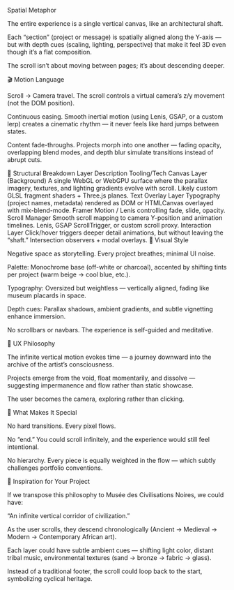 Spatial Metaphor

The entire experience is a single vertical canvas, like an architectural shaft.

Each “section” (project or message) is spatially aligned along the Y-axis — but with depth cues (scaling, lighting, perspective) that make it feel 3D even though it’s a flat composition.

The scroll isn’t about moving between pages; it’s about descending deeper.

🎬 Motion Language

Scroll → Camera travel.
The scroll controls a virtual camera’s z/y movement (not the DOM position).

Continuous easing.
Smooth inertial motion (using Lenis, GSAP, or a custom lerp) creates a cinematic rhythm — it never feels like hard jumps between states.

Content fade-throughs.
Projects morph into one another — fading opacity, overlapping blend modes, and depth blur simulate transitions instead of abrupt cuts.

🧱 Structural Breakdown
Layer	Description	Tooling/Tech
Canvas Layer (Background)	A single WebGL or WebGPU surface where the parallax imagery, textures, and lighting gradients evolve with scroll.	Likely custom GLSL fragment shaders + Three.js planes.
Text Overlay Layer	Typography (project names, metadata) rendered as DOM or HTMLCanvas overlayed with mix-blend-mode.	Framer Motion / Lenis controlling fade, slide, opacity.
Scroll Manager	Smooth scroll mapping to camera Y-position and animation timelines.	Lenis, GSAP ScrollTrigger, or custom scroll proxy.
Interaction Layer	Click/hover triggers deeper detail animations, but without leaving the “shaft.”	Intersection observers + modal overlays.
🎨 Visual Style

Negative space as storytelling. Every project breathes; minimal UI noise.

Palette: Monochrome base (off-white or charcoal), accented by shifting tints per project (warm beige → cool blue, etc.).

Typography: Oversized but weightless — vertically aligned, fading like museum placards in space.

Depth cues: Parallax shadows, ambient gradients, and subtle vignetting enhance immersion.

No scrollbars or navbars. The experience is self-guided and meditative.

🧠 UX Philosophy

The infinite vertical motion evokes time — a journey downward into the archive of the artist’s consciousness.

Projects emerge from the void, float momentarily, and dissolve — suggesting impermanence and flow rather than static showcase.

The user becomes the camera, exploring rather than clicking.

🧩 What Makes It Special

No hard transitions. Every pixel flows.

No “end.” You could scroll infinitely, and the experience would still feel intentional.

No hierarchy. Every piece is equally weighted in the flow — which subtly challenges portfolio conventions.

🔮 Inspiration for Your Project

If we transpose this philosophy to Musée des Civilisations Noires, we could have:

“An infinite vertical corridor of civilization.”

As the user scrolls, they descend chronologically (Ancient → Medieval → Modern → Contemporary African art).

Each layer could have subtle ambient cues — shifting light color, distant tribal music, environmental textures (sand → bronze → fabric → glass).

Instead of a traditional footer, the scroll could loop back to the start, symbolizing cyclical heritage.